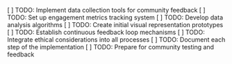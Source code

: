 [ ] TODO: Implement data collection tools for community feedback
[ ] TODO: Set up engagement metrics tracking system
[ ] TODO: Develop data analysis algorithms
[ ] TODO: Create initial visual representation prototypes
[ ] TODO: Establish continuous feedback loop mechanisms
[ ] TODO: Integrate ethical considerations into all processes
[ ] TODO: Document each step of the implementation
[ ] TODO: Prepare for community testing and feedback